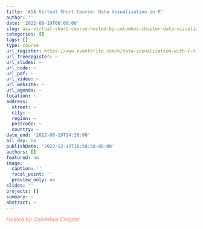 ```yaml
---
title: 'ASA Virtual Short Course: Data Visualization in R'
author: ''
date: '2022-08-19T06:00:00'
slug: asa-virtual-short-course-hosted-by-columbus-chapter-data-visualization-in-r
categories: []
tags: []
type: course
url_register: https://www.eventbrite.com/e/data-visualization-with-r-tickets-344370881577
url_freeregister: ~
url_slides: ~
url_code: ~
url_pdf: ~
url_video: ~
url_website: ~
url_agenda: ~
location: ~
address:
  street: ~
  city: ~
  region: ~
  postcode: ~
  country: ~
date_end: '2022-08-19T14:30:00'
all_day: no
publishDate: '2022-12-13T10:50:50-08:00'
authors: []
featured: no
image:
  caption: ''
  focal_point: ''
  preview_only: no
slides: ''
projects: []
summary: ~
abstract: ~
---
```

<span style="color: salmon;">*Hosted by Columbus Chapter*</span>

<!--more-->
